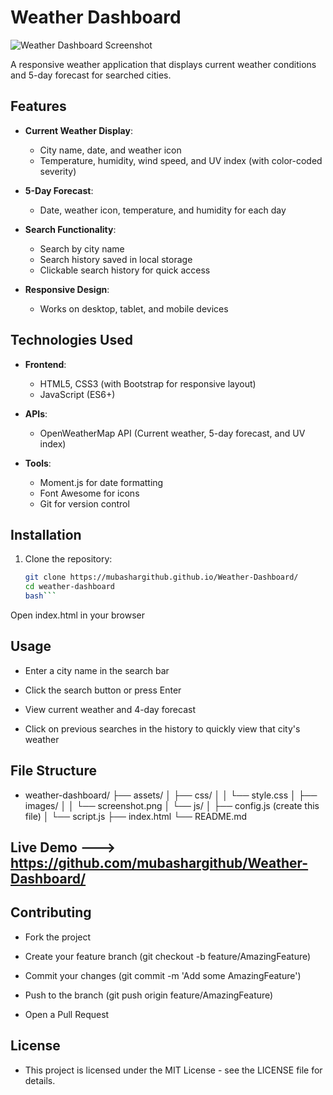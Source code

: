 # Weather Dashboard

![Weather Dashboard Screenshot](./assets/images/screenshot.png) <!-- Add your screenshot path -->

A responsive weather application that displays current weather conditions and 5-day forecast for searched cities.

## Features

- **Current Weather Display**:
  - City name, date, and weather icon
  - Temperature, humidity, wind speed, and UV index (with color-coded severity)
  
- **5-Day Forecast**:
  - Date, weather icon, temperature, and humidity for each day
  
- **Search Functionality**:
  - Search by city name
  - Search history saved in local storage
  - Clickable search history for quick access

- **Responsive Design**:
  - Works on desktop, tablet, and mobile devices

## Technologies Used

- **Frontend**:
  - HTML5, CSS3 (with Bootstrap for responsive layout)
  - JavaScript (ES6+)
  
- **APIs**:
  - OpenWeatherMap API (Current weather, 5-day forecast, and UV index)
  
- **Tools**:
  - Moment.js for date formatting
  - Font Awesome for icons
  - Git for version control

## Installation

1. Clone the repository:
   ```bash
   git clone https://mubashargithub.github.io/Weather-Dashboard/
   cd weather-dashboard
   bash```
Open index.html in your browser

## Usage
   -  Enter a city name in the search bar

   -  Click the search button or press Enter

   - View current weather and 4-day forecast

   - Click on previous searches in the history to quickly view that city's weather
## File Structure
   - weather-dashboard/
  ├── assets/
  │   ├── css/
  │   │   └── style.css
  │   ├── images/
  │   │   └── screenshot.png
  │   └── js/
  │       ├── config.js (create this file)
  │       └── script.js
  ├── index.html
  └── README.md

## Live Demo --->   https://github.com/mubashargithub/Weather-Dashboard/

## Contributing
  - Fork the project

  - Create your feature branch (git checkout -b feature/AmazingFeature)

  - Commit your changes (git commit -m 'Add some AmazingFeature')

  - Push to the branch (git push origin feature/AmazingFeature)

  - Open a Pull Request

## License
   - This project is licensed under the MIT License - see the LICENSE file for details.
